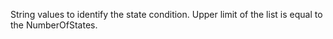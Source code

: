 String values to identify the state condition. Upper limit of the list is equal to the NumberOfStates.